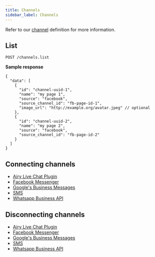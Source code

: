 ```yaml
---
title: Channels
sidebar_label: Channels
---
```


Refer to our [channel](getting-started/glossary.md#channel) definition
for more information.

## List

`POST /channels.list`

**Sample response**

```json5
{
  "data": [
    {
      "id": "channel-uuid-1",
      "name": "my page 1",
      "source": "facebook",
      "source_channel_id": "fb-page-id-1",
      "image_url": "http://example.org/avatar.jpeg" // optional
    },
    {
      "id": "channel-uuid-2",
      "name": "my page 2",
      "source": "facebook",
      "source_channel_id": "fb-page-id-2"
    }
  ]
}
```

## Connecting channels

- [Airy Live Chat Plugin](sources/chat-plugin.md#connect)
- [Facebook Messenger](sources/facebook.md#connect)
- [Google's Business Messages](sources/google.md#connect)
- [SMS](sources/sms-twilio.md#connect)
- [Whatsapp Business API](sources/whatsapp-twilio.md#connect)

## Disconnecting channels

- [Airy Live Chat Plugin](sources/chat-plugin.md#disconnect)
- [Facebook Messenger](sources/facebook.md#disconnect)
- [Google's Business Messages](sources/google.md#disconnect)
- [SMS](sources/sms-twilio.md#disconnect)
- [Whatsapp Business API](sources/whatsapp-twilio.md#disconnect)
